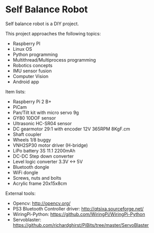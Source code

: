 # Self Balance Robot

Self balance robot is a DIY project.

This project approaches the following topics:
  - Raspberry PI     
  - Linux OS
  - Python programming
  - Multithread/Multiprocess programming
  - Robotics concepts
  - IMU sensor fusion
  - Computer Vision
  - Android app

Item lists:
  - Raspberry Pi 2 B+
  - PiCam
  - Pan/Tilt kit with micro servo 9g
  - GY80 10DOF sensor
  - Ultrasonic HC-SR04 sensor
  - DC gearmotor 29:1 with encoder 12V 365RPM 8KgF.cm 
  - Shaft coupler
  - Wheels 1/8 buggy
  - VNH2SP30 motor driver (H-bridge)
  - LiPo battery 3S 11.1 2200mAh
  - DC-DC Step down converter
  - Level logic converter 3.3V <-> 5V
  - Bluetooth dongle
  - WiFi dongle   
  - Screws, nuts and bolts
  - Acrylic frame 20x15x8cm

External tools:
  - Opencv: http://opencv.org/
  - PS3 Bluetooth Controller driver: http://qtsixa.sourceforge.net/
  - WiringPi-Python: https://github.com/WiringPi/WiringPi-Python
  - Servoblaster: https://github.com/richardghirst/PiBits/tree/master/ServoBlaster
